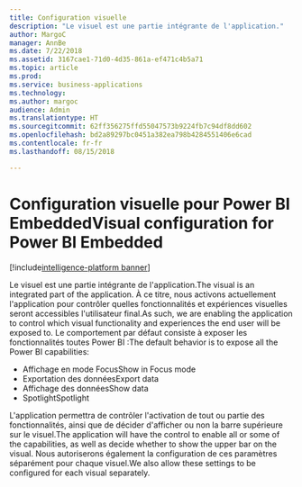 ```yaml
---
title: Configuration visuelle
description: "Le visuel est une partie intégrante de l'application."
author: MargoC
manager: AnnBe
ms.date: 7/22/2018
ms.assetid: 3167cae1-71d0-4d35-861a-ef471c4b5a71
ms.topic: article
ms.prod: 
ms.service: business-applications
ms.technology: 
ms.author: margoc
audience: Admin
ms.translationtype: HT
ms.sourcegitcommit: 62ff356275ffd55047573b9224fb7c94df8dd602
ms.openlocfilehash: bd2a89297bc0451a382ea798b4284551406e6cad
ms.contentlocale: fr-fr
ms.lasthandoff: 08/15/2018

---
```

#  <a name="visual-configuration-for-power-bi-embedded"></a><span data-ttu-id="fdee8-103">Configuration visuelle pour Power BI Embedded</span><span class="sxs-lookup"><span data-stu-id="fdee8-103">Visual configuration for Power BI Embedded</span></span>

[!include[intelligence-platform banner](../../includes/intelligence-platform.md)]




<span data-ttu-id="fdee8-104">Le visuel est une partie intégrante de l'application.</span><span class="sxs-lookup"><span data-stu-id="fdee8-104">The visual is an integrated part of the application.</span></span> <span data-ttu-id="fdee8-105">À ce titre, nous activons actuellement l'application pour contrôler quelles fonctionnalités et expériences visuelles seront accessibles l'utilisateur final.</span><span class="sxs-lookup"><span data-stu-id="fdee8-105">As such, we are enabling the application to control which visual functionality and experiences the end user will be exposed to.</span></span> <span data-ttu-id="fdee8-106">Le comportement par défaut consiste à exposer les fonctionnalités toutes Power BI :</span><span class="sxs-lookup"><span data-stu-id="fdee8-106">The default behavior is to expose all the Power BI capabilities:</span></span>

- <span data-ttu-id="fdee8-107">Affichage en mode Focus</span><span class="sxs-lookup"><span data-stu-id="fdee8-107">Show in Focus mode</span></span>
- <span data-ttu-id="fdee8-108">Exportation des données</span><span class="sxs-lookup"><span data-stu-id="fdee8-108">Export data</span></span>
- <span data-ttu-id="fdee8-109">Affichage des données</span><span class="sxs-lookup"><span data-stu-id="fdee8-109">Show data</span></span>
- <span data-ttu-id="fdee8-110">Spotlight</span><span class="sxs-lookup"><span data-stu-id="fdee8-110">Spotlight</span></span>

<span data-ttu-id="fdee8-111">L'application permettra de contrôler l'activation de tout ou partie des fonctionnalités, ainsi que de décider d'afficher ou non la barre supérieure sur le visuel.</span><span class="sxs-lookup"><span data-stu-id="fdee8-111">The application will have the control to enable all or some of the capabilities, as well as decide whether to show the upper bar on the visual.</span></span> <span data-ttu-id="fdee8-112">Nous autoriserons également la configuration de ces paramètres séparément pour chaque visuel.</span><span class="sxs-lookup"><span data-stu-id="fdee8-112">We also allow these settings to be configured for each visual separately.</span></span>

